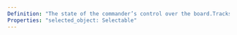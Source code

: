 ```yaml
---
Definition: "The state of the commander’s control over the board.Tracks what unit is selected…"
Properties: "selected_object: Selectable"
---
```

